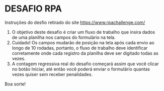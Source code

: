 <h1> DESAFIO RPA </h1>

  Instruções do desfio retirado do site https://www.rpachallenge.com/

  1. O objetivo deste desafio é criar um fluxo de trabalho que insira dados de uma planilha nos campos do formulário na tela.
  2. Cuidado! Os campos mudarão de posição na tela após cada envio ao longo de 10 rodadas, portanto, o fluxo de trabalho deve identificar corretamente onde cada registro da planilha deve ser digitado todas as vezes.
  3. A contagem regressiva real do desafio começará assim que você clicar no botão Iniciar, até então você poderá enviar o formulário quantas vezes quiser sem receber penalidades.

  Boa sorte!
